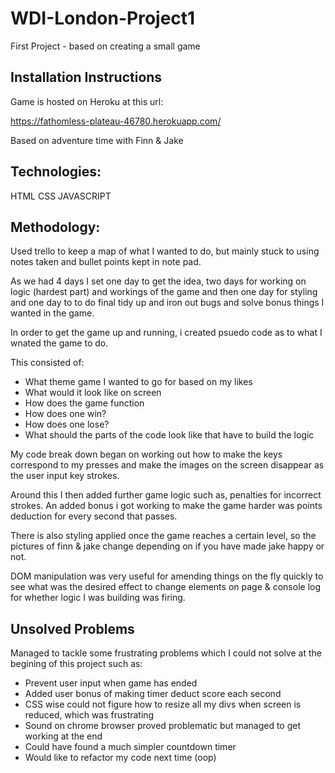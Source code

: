 # WDI-London-Project1

First Project - based on creating a small game


Installation Instructions
-------------------------

Game is hosted on Heroku at this url:

https://fathomless-plateau-46780.herokuapp.com/

Based on adventure time with Finn & Jake


Technologies:
-------------

HTML
CSS
JAVASCRIPT

Methodology:
-----------

Used trello to keep a map of what I wanted to do, but mainly stuck to using notes taken and bullet points kept in note pad.

As we had 4 days I set one day to get the idea, two days for working on logic (hardest part) and workings of the game and then one day for styling and one day to to do final tidy up and iron out bugs and solve bonus things I wanted in the game.

In order to get the game up and running, i created psuedo code as to what I wnated the game to do.

This consisted of:

 - What theme game I wanted to go for based on my likes
 - What would it look like on screen
 - How does the game function
 - How does one win?
 - How does one lose?
 - What should the parts of the code look like that 	have to build the logic

My code break down began on working out how to make the keys correspond to my presses and make the images on the screen disappear as the user input key strokes.

Around this I then added further game logic such as, penalties for incorrect strokes. An added bonus i got working to make the game harder was points deduction for every second that passes.

There is also styling applied once the game reaches a certain level, so the pictures of finn & jake change depending on if you have made jake happy or not.

DOM manipulation was very useful for amending things on the fly quickly to see what was the desired effect to change elements on page & console log for whether logic I was building was firing.

Unsolved Problems
-----------------

Managed to tackle some frustrating problems which I could not solve at the begining of this project such as:

- Prevent user input when game has ended
- Added user bonus of making timer deduct score each second
- CSS wise could not figure how to resize all my divs when screen is reduced, which was frustrating
- Sound on chrome browser proved problematic but managed to get working at the end
- Could have found a much simpler countdown timer
- Would like to refactor my code next time (oop)
